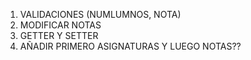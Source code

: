1. VALIDACIONES (NUMLUMNOS, NOTA)
2. MODIFICAR NOTAS
3. GETTER Y SETTER
4. AÑADIR PRIMERO ASIGNATURAS Y LUEGO NOTAS??